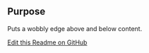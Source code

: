 ## Purpose

Puts a wobbly edge above and below content.

[Edit this Readme on GitHub](https://github.com/wellcomecollection/wellcomecollection.org/edit/main/common/views/components/WobblyEdgedContainer/README.md)
